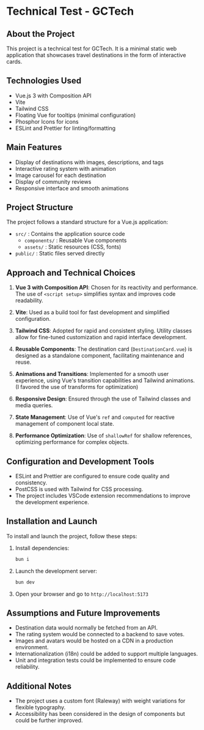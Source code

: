 # Technical Test - GCTech

## About the Project

This project is a technical test for GCTech. It is a minimal static web application that showcases travel destinations in the form of interactive cards.

## Technologies Used

- Vue.js 3 with Composition API
- Vite
- Tailwind CSS
- Floating Vue for tooltips (minimal configuration)
- Phosphor Icons for icons
- ESLint and Prettier for linting/formatting

## Main Features

- Display of destinations with images, descriptions, and tags
- Interactive rating system with animation
- Image carousel for each destination
- Display of community reviews
- Responsive interface and smooth animations

## Project Structure

The project follows a standard structure for a Vue.js application:

- `src/` : Contains the application source code
  - `components/` : Reusable Vue components
  - `assets/` : Static resources (CSS, fonts)
- `public/` : Static files served directly

## Approach and Technical Choices

1. **Vue 3 with Composition API**: Chosen for its reactivity and performance. The use of `<script setup>` simplifies syntax and improves code readability.

2. **Vite**: Used as a build tool for fast development and simplified configuration.

3. **Tailwind CSS**: Adopted for rapid and consistent styling. Utility classes allow for fine-tuned customization and rapid interface development.

4. **Reusable Components**: The destination card (`DestinationCard.vue`) is designed as a standalone component, facilitating maintenance and reuse.

5. **Animations and Transitions**: Implemented for a smooth user experience, using Vue's transition capabilities and Tailwind animations. (I favored the use of transforms for optimization)

6. **Responsive Design**: Ensured through the use of Tailwind classes and media queries.

7. **State Management**: Use of Vue's `ref` and `computed` for reactive management of component local state.

8. **Performance Optimization**: Use of `shallowRef` for shallow references, optimizing performance for complex objects.

## Configuration and Development Tools

- ESLint and Prettier are configured to ensure code quality and consistency.
- PostCSS is used with Tailwind for CSS processing.
- The project includes VSCode extension recommendations to improve the development experience.

## Installation and Launch

To install and launch the project, follow these steps:

1. Install dependencies:

   ```bash
   bun i
   ```

2. Launch the development server:

   ```bash
   bun dev
   ```

3. Open your browser and go to `http://localhost:5173`

## Assumptions and Future Improvements

- Destination data would normally be fetched from an API.
- The rating system would be connected to a backend to save votes.
- Images and avatars would be hosted on a CDN in a production environment.
- Internationalization (i18n) could be added to support multiple languages.
- Unit and integration tests could be implemented to ensure code reliability.

## Additional Notes

- The project uses a custom font (Raleway) with weight variations for flexible typography.
- Accessibility has been considered in the design of components but could be further improved.
